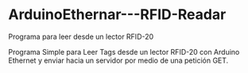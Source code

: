 # ArduinoEthernar---RFID-Readar
Programa para leer desde un lector RFID-20

Programa Simple para Leer Tags desde un lector RFID-20 con Arduino Ethernet y enviar hacia un servidor por medio de una petición GET.
